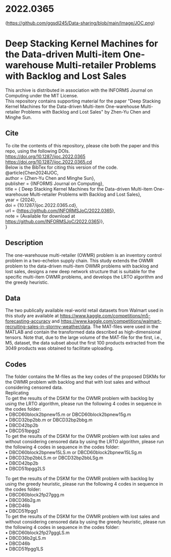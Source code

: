 # 2022.0365
(https://github.com/ggsdl245/Data-sharing/blob/main/Image/JOC.png)
# Deep Stacking Kernel Machines for the Data-driven Multi-item One-warehouse Multi-retailer Problems with Backlog and Lost Sales  
This archive is distributed in association with the INFORMS Journal on Computing under the MIT License.  
This repository contains supporting material for the paper "Deep Stacking Kernel Machines for the Data-driven Multi-item One-warehouse Multi-retailer Problems with Backlog and Lost Sales" by Zhen-Yu Chen and Minghe Sun.  
## Cite  
To cite the contents of this repository, please cite both the paper and this repo, using the following DOIs.  
https://doi.org/10.1287/ijoc.2022.0365  
https://doi.org/10.1287/ijoc.2022.0365.cd  
Below is the BibTex for citing this version of the code.  
@article{Chen2024IJOC,  
  author =        {Zhen-Yu Chen and Minghe Sun},  
  publisher =     {INFORMS Journal on Computing},  
  title =         { Deep Stacking Kernel Machines for the Data-driven Multi-item One-warehouse Multi-retailer Problems with Backlog and Lost Sales},  
  year =          {2024},  
  doi =           {10.1287/ijoc.2022.0365.cd},  
  url =           {https://github.com/INFORMSJoC/2022.0365},  
  note =           {Available for download at https://github.com/INFORMSJoC/2022.0365)},  
}  
## Description  
The one-warehouse multi-retailer (OWMR) problem is an inventory control problem in a two-echelon supply chain. This study extends the OWMR problem to the data-driven multi-item OWMR problems with backlog and lost sales, designs a new deep network structure that is suitable for the specific multi-item OWMR problems, and develops the LRTO algorithm and the greedy heuristic.  
## Data  
The two publically available real-world retail datasets from Walmart used in this study are available at https://www.kaggle.com/competitions/m5-forecasting-accuracy and https://www.kaggle.com/competitions/walmart-recruiting-sales-in-stormy-weather/data. The MAT-files were used in the MATLAB and contain the transformed data described as high-dimensional tensors. Note that, due to the large volume of the MAT-file for the first, i.e., M5, dataset, the data subset about the first 100 products extracted from the 3049 products was obtained to facilitate uploading.  
## Codes  
The folder contains the M-files as the key codes of the proposed DSKMs for the OWMR problem with backlog and that with lost sales and without considering censored data.  
Replicating  
To get the results of the DSKM for the OWMR problem with backlog by using the LRTO algorithm, please run the following 4 codes in sequence in the codes folder:  
  •	DBCD60block2bpnew15.m or DBCD60block2bpnew15g.m  
  •	DBCD32bp2bb.m or DBCD32bp2bbg.m  
  •	DBCD42bp2b  
  •	DBCD51bpgg2  
To get the results of the DSKM for the OWMR problem with lost sales and without considering censored data by using the LRTO algorithm, please run the following 4 codes in sequence in the codes folder:  
  •	DBCD60block2bpnew15LS.m or DBCD60block2bpnew15LSg.m  
  •	DBCD32bp2bbLS.m or DBCD32bp2bbLSg.m  
  •	DBCD42bp2b  
  •	DBCD51bpgg2LS  

To get the results of the DSKM for the OWMR problem with backlog by using the greedy heuristic, please run the following 4 codes in sequence in the codes folder:  
  •	DBCD60block2fp27ggg.m   
  •	DBCD36b2g.m  
  •	DBCD46b  
  •	DBCD51fpgg1  
To get the results of the DSKM for the OWMR problem with lost sales and without considering censored data by using the greedy heuristic, please run the following 4 codes in sequence in the codes folder:  
  •	DBCD60block2fp27gggLS.m   
  •	DBCD36b2gLS.m  
  •	DBCD46b  
  •	DBCD51fpgg1LS  
